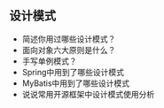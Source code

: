 ## 设计模式

- 简述你用过哪些设计模式？
- 面向对象六大原则是什么？
- 手写单例模式？
- Spring中用到了哪些设计模式
- MyBatis中用到了哪些设计模式
- 说说常用开源框架中设计模式使用分析

